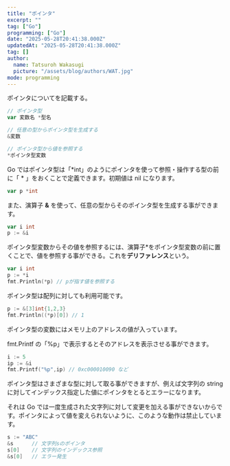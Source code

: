 ```yaml
---
title: "ポインタ"
excerpt: ""
tag: ["Go"]
programming: ["Go"]
date: "2025-05-28T20:41:38.000Z"
updatedAt: "2025-05-28T20:41:38.000Z"
tag: []
author:
  name: Tatsuroh Wakasugi
  picture: "/assets/blog/authors/WAT.jpg"
mode: programming
---
```


ポインタについてを記載する。

<div class="note_content_by_programming_language" id="note_content_Go">

```go
// ポインタ型
var 変数名 *型名

// 任意の型からポインタ型を生成する
&変数

// ポインタ型から値を参照する
*ポインタ型変数
```

Go ではポインタ型は「\*int」のようにポインタを使って参照・操作する型の前に「 \* 」をおくことで定義できます。初期値は nil になります。

```go
var p *int
```

また、演算子 **&** を使って、任意の型からそのポインタ型を生成する事ができます。

```go
var i int
p := &i
```

ポインタ型変数からその値を参照するには、演算子\*をポインタ型変数の前に置くことで、値を参照する事ができる。これを**デリファレンス**という。

```go
var i int
p := *i
fmt.Println(*p) // pが指す値を参照する
```

ポインタ型は配列に対しても利用可能です。

```go
p := &[3]int{1,2,3}
fmt.Println((*p)[0]) // 1
```

ポインタ型の変数にはメモリ上のアドレスの値が入っています。

fmt.Printf の「%p」で表示するとそのアドレスを表示させる事ができます。

```go
i := 5
ip := &i
fmt.Printf("%p",ip) // 0xc000010090 など
```

ポインタ型はさまざまな型に対して取る事ができますが、例えば文字列の string に対してインデックス指定した値にポインタをとるとエラーになります。

それは Go では一度生成された文字列に対して変更を加える事ができないからです。ポインタによって値を変えられないように、このような動作は禁止しています。

```go
s := "ABC"
&s      // 文字列sのポインタ
s[0]    // 文字列のインデックス参照
&s[0]   // エラー発生
```

</div>
